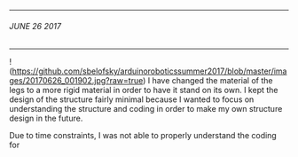 ___
###### JUNE 26 2017 
___
!(https://github.com/sbelofsky/arduinoroboticssummer2017/blob/master/images/20170626_001902.jpg?raw=true)
I have changed the material of the legs to a more rigid material in order to have it stand on its own. I kept the design of the structure fairly minimal because I wanted to focus on understanding the structure and coding in order to make my own structure design in the future.

<p>Due to time constraints, I was not able to properly understand the coding for 
